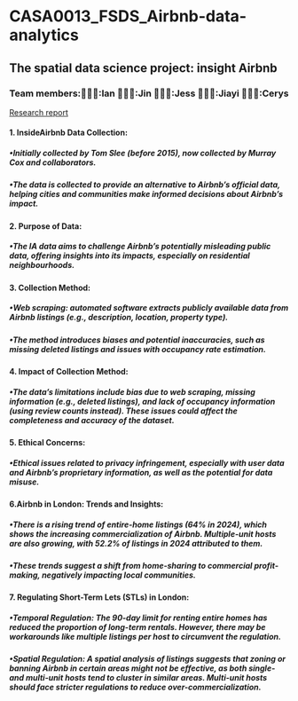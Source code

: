# CASA0013_FSDS_Airbnb-data-analytics
## The spatial data science project: insight Airbnb
### Team members:👨🏼‍🎤:Ian 👨🏻‍🎤:Jin 👩🏻‍🎤:Jess 🧑🏻‍🎤:Jiayi 👩🏻‍🎤:Cerys 
[Research report](https://raw.githack.com/iantsern-twuk/CASA0013_FSDS_Airbnb-data-analytics/refs/heads/main/Documentation/Group_Work_final.html)

#### 1. InsideAirbnb Data Collection:
##### •Initially collected by Tom Slee (before 2015), now collected by Murray Cox and collaborators.
##### •The data is collected to provide an alternative to Airbnb’s official data, helping cities and communities make informed decisions about Airbnb’s impact.

#### 2. Purpose of Data:
##### •The IA data aims to challenge Airbnb’s potentially misleading public data, offering insights into its impacts, especially on residential neighbourhoods.
#### 3. Collection Method:
##### •Web scraping: automated software extracts publicly available data from Airbnb listings (e.g., description, location, property type).
##### •The method introduces biases and potential inaccuracies, such as missing deleted listings and issues with occupancy rate estimation.

#### 4. Impact of Collection Method:
##### •The data’s limitations include bias due to web scraping, missing information (e.g., deleted listings), and lack of occupancy information (using review counts instead). These issues could affect the completeness and accuracy of the dataset.

#### 5. Ethical Concerns:
##### •Ethical issues related to privacy infringement, especially with user data and Airbnb’s proprietary information, as well as the potential for data misuse.

#### 6.Airbnb in London: Trends and Insights:
##### •There is a rising trend of entire-home listings (64% in 2024), which shows the increasing commercialization of Airbnb. Multiple-unit hosts are also growing, with 52.2% of listings in 2024 attributed to them.
##### •These trends suggest a shift from home-sharing to commercial profit-making, negatively impacting local communities.

#### 7. Regulating Short-Term Lets (STLs) in London:
##### •Temporal Regulation: The 90-day limit for renting entire homes has reduced the proportion of long-term rentals. However, there may be workarounds like multiple listings per host to circumvent the regulation.
##### •Spatial Regulation: A spatial analysis of listings suggests that zoning or banning Airbnb in certain areas might not be effective, as both single- and multi-unit hosts tend to cluster in similar areas. Multi-unit hosts should face stricter regulations to reduce over-commercialization.

